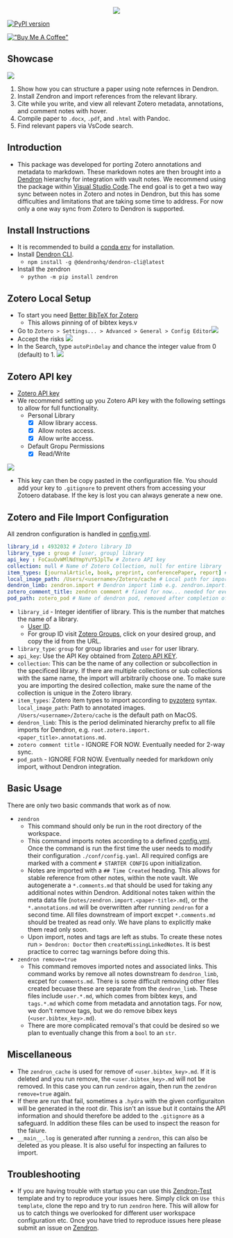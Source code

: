 <p align="center">
  <img src="https://github.com/Mjvolk3/Zendron/raw/main/notes/assets/drawio/logo.drawio.png" />
</p>

[![PyPI version](https://badge.fury.io/py/zendron.svg)](https://badge.fury.io/py/zendron)

[!["Buy Me A Coffee"](https://www.buymeacoffee.com/assets/img/custom_images/orange_img.png)](https://www.buymeacoffee.com/michaelvolk)

## Showcase

![](https://github.com/Mjvolk3/Zendron/raw/main/notes/assets/videos/gif/zendron-test_2.gif)

1. Show how you can structure a paper using note refernces in Dendron.
2. Install Zendron and import references from the relevant library.
3. Cite while you write, and view all relevant Zotero metadata, annotations, and comment notes with hover.
4. Compile paper to `.docx`, `.pdf`, and `.html` with Pandoc.
5. Find relevant papers via VsCode search.

## Introduction

- This package was developed for porting Zotero annotations and metadata to markdown. These markdown notes are then brought into a [Dendron](https://www.dendron.so/) hierarchy for integration with vault notes. We recommend using the package within [Visual Studio Code](https://code.visualstudio.com/).The end goal is to get a two way sync between notes in Zotero and notes in Dendron, but this has some difficulties and limitations that are taking some time to address. For now only a one way sync from Zotero to Dendron is supported.

## Install Instructions

- It is recommended to build a [conda env](https://conda.io/projects/conda/en/latest/user-guide/tasks/manage-environments.html) for installation.
- Install [Dendron CLI](https://wiki.dendron.so/notes/RjBkTbGuKCXJNuE4dyV6G/).
  - `npm install -g @dendronhq/dendron-cli@latest`
- Install the zendron
  - `python -m pip install zendron`

## Zotero Local Setup

- To start you need [Better BibTeX for Zotero](https://retorque.re/zotero-better-bibtex/installation/)
  - This allows pinning of of bibtex keys.v
- Go to `Zotero > Settings... > Advanced > General > Config Editor`![](https://github.com/Mjvolk3/Zendron/raw/main/notes/assets/images/zendron.citation-key.md.zotero-config-editor.png)
- Accept the risks ![](https://github.com/Mjvolk3/Zendron/raw/main/notes/assets/images/zendron.citation-key.md.zotero-config-editor-accept-risks.png)
- In the Search, type `autoPinDelay` and chance the integer value from 0 (default) to 1. ![](https://github.com/Mjvolk3/Zendron/raw/main/notes/assets/images/zendron.citation-key.md.autoPinDelay-update.png)

## Zotero API key

- [Zotero API key](https://www.zotero.org/settings/keys)
- We recommend setting up you Zotero API key with the following settings to allow for full functionality.
  - Personal Library
    - [x] Allow library access.
    - [x] Allow notes access.
    - [x] Allow write access.
  - Default Gropu Permissions
    - [x] Read/Write

![](https://github.com/Mjvolk3/Zendron/raw/main/notes/assets/images/zotero.api-key.md.zotero-api-key.png)

- This key can then be copy pasted in the configuration file. You should add your key to `.gitignore` to prevent others from accessing your Zotoero database. If the key is lost you can always generate a new one.

## Zotero and File Import Configuration

All zendron configuration is handled in [config.yml](https://github.com/Mjvolk3/Zendron/raw/main/conf/config.yaml).

```yml
library_id : 4932032 # Zotero library ID
library_type : group # [user, group] library
api_key : FoCauOvWMlNdYmpYuY5JplTw # Zotero API key
collection: null # Name of Zotero Collection, null for entire library
item_types: [journalArticle, book, preprint, conferencePaper, report] # List of item types according to [pyzotero](https://pyzotero.readthedocs.io/en/latest/)
local_image_path: /Users/<username>/Zotero/cache # Local path for importing annotated images
dendron_limb: zendron.import # Dendron import limb e.g. zendron.import.paper-title.annotations.md
zotero_comment_title: zendron comment # fixed for now... needed for eventual 2-way sync.
pod_path: zotero_pod # Name of dendron pod, removed after completion of import. We will later add configuration for this to remain. This will allow for non Dendron users to import markdown Zotero notes in a strucutred hierarchy.
```

- `library_id` - Integer identifier of library. This is the number that matches the name of a library.
  - [User ID](https://www.zotero.org/settings/keys).
  - For group ID visit [Zotero Groups](https://www.zotero.org/groups/), click on your desired group, and copy the id from the URL.
- `library_type`: `group` for group libraries and `user` for user library.
- `api_key`: Use the API Key obtained from [Zotero API KEY](README.md#zotero-api-key).
- `collection`: This can be the name of any collection or subcollection in the specificed library. If there are multiple collections or sub collections with the same name, the import will arbitrarily choose one. To make sure you are importing the desired collection, make sure the name of the collection is unique in the Zotero library.
- `item_types`: Zotero item types to import according to [pyzotero](https://pyzotero.readthedocs.io/en/latest/) syntax.
`local_image_path`: Path to annotated images. `/Users/<username>/Zotero/cache` is the default path on MacOS.
- `dendron_limb`: This is the period deliminated hierarchy prefix to all file imports for Dendron, e.g. `root.zotero.import.<paper_title>.annotations.md`.
- `zotero comment title` - IGNORE FOR NOW. Eventually needed for 2-way sync.
- `pod_path` - IGNORE FOR NOW. Eventually needed for markdown only import, without Dendron integration.

## Basic Usage

There are only two basic commands that work as of now.

- `zendron`
  - This command should only be run in the root directory of the workspace.
  - This command imports notes according to a defined [config.yml](https://github.com/Mjvolk3/Zendron/raw/main/conf/config.yaml). Once the command is run the first time the user needs to modify their configuration `./conf/config.yaml`. All required configs are marked with a comment `# STARTER CONFIG` upon initialization.
  - Notes are imported with a `## Time Created` heading. This allows for stable reference from other notes, within the note vault. We autogenerate a `*.comments.md` that should be used for taking any additional notes within Dendron. Additional notes taken within the meta data file (`notes/zendron.import.<paper-title>.md`), or the `*.annotations.md` will be overwritten after running `zendron` for a second time. All files downstream of import excpet `*.comments.md` should be treated as read only. We have plans to explicitly make them read only soon.
  - Upon import, notes and tags are left as stubs. To create these notes run `> Dendron: Doctor` then `createMissingLinkedNotes`. It is best practice to correc tag warnings before doing this.
- `zendron remove=true`
  - This command removes imported notes and associated links. This command works by remove all notes downstream fo `dendron_limb`, excpet for `comments.md`. There is some difficult removing other files created becuase these are separate from the `dendron_limb`. These files include `user.*.md`, which comes from bibtex keys, and `tags.*.md` which come from metadata and annotation tags. For now, we don't remove tags, but we do remove bibex keys (`<user.bibtex_key>.md`).
  - There are more complicated removal's that could be desired so we plan to eventually change this from a `bool` to an `str`.

## Miscellaneous

- The `zendron_cache` is used for remove of `<user.bibtex_key>.md`. If it is deleted and you run remove, the `<user.bibtex_key>.md` will not be removed. In this case you can run `zendron` again, then run the `zendron remove=true` again.
- If there are run that fail, sometimes a `.hydra` with the given configuraiton will be generated in the root dir. This isn't an issue but it contains the API information and should therefore be added to the `.gitignore` as a safeguard. In addition these files can be used to inspect the reason for the faiure.
- `__main__.log` is generated after running a `zendron`, this can also be deleted as you please. It is also useful for inspecting an failures to import.

## Troubleshooting

- If you are having trouble with startup you can use this [Zendron-Test](https://github.com/Mjvolk3/Zendron-Test) template and try to reproduce your issues here. Simply click on `Use this template`, clone the repo and try to run `zendron` here. This will allow for us to catch things we overlooked for different user workspace configuration etc. Once you have tried to reproduce issues here please submit an issue on [Zendron](https://github.com/Mjvolk3/Zendron).
